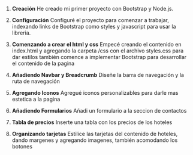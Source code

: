 1. **Creación**
He creado mi primer proyecto con Bootstrap y Node.js.

2. **Configuración**
Configuré el proyecto para comenzar a trabajar, indexando links de Bootstrap como styles y javascript para usar la libreria.

3. **Comenzando a crear el html y css**
Empecé creando el contenido en index.html y agregando la carpeta /css con el archivo styles.css para dar estilos
también comence a implementar Bootstrap para desarrollar el contenido de la pagina

4. **Añadiendo Navbar y Breadcrumb**
Diseñe la barra de navegación y la ruta de navegación

5. **Agregando Iconos**
Agregué iconos personalizables para darle mas estetica a la pagina

6. **Añadiendo Formularios**
Añadi un formulario a la seccion de contactos

7. **Tabla de precios**
Inserte una tabla con los precios de los hoteles

8. **Organizando tarjetas**
Estilice las tarjetas del contenido de hoteles, dando margenes y  agregando imagenes, también acomodando los botones